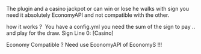 The plugin and a casino jackpot or can win or lose he walks with sign you need it absolutely EconomyAPI and not compatible with the other.

how it works ? 
You have a config.yml you need the sum of the sign to pay .. and play for the draw.
Sign Line 0: [Casino]

Economy Compatible ?
Need use EconomyAPI of EconomyS !!!
